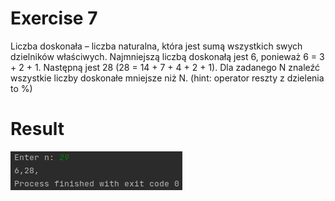 # Exercise 7
Liczba doskonała – liczba naturalna, która jest sumą wszystkich swych dzielników właściwych.
Najmniejszą liczbą doskonałą jest 6, ponieważ 6 = 3 + 2 + 1. Następną jest 28 (28 = 14 + 7 + 4 + 2 + 1). Dla zadanego N znaleźć wszystkie liczby doskonałe mniejsze niż N.
  (hint: operator reszty z dzielenia to %)
# Result
![Result](./img.png?raw=true)